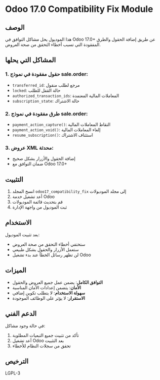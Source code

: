 # Odoo 17.0 Compatibility Fix Module

## الوصف
هذا الموديول يحل مشاكل التوافق في Odoo 17.0+ عن طريق إضافة الحقول والطرق المفقودة التي تسبب أخطاء التحقق من صحة العروض.

## المشاكل التي يحلها

### 1. حقول مفقودة في نموذج sale.order:
- `transferred_id`: مرجع لطلب منقول
- `locked`: حالة القفل للطلب
- `authorized_transaction_ids`: المعاملات المالية المعتمدة
- `subscription_state`: حالة الاشتراك

### 2. طرق مفقودة في نموذج sale.order:
- `payment_action_capture()`: التقاط المعاملات المالية
- `payment_action_void()`: إلغاء المعاملات المالية
- `resume_subscription()`: استئناف الاشتراك

### 3. عروض XML محدثة:
- إضافة الحقول والأزرار بشكل صحيح
- ضمان التوافق مع Odoo 17.0+

## التثبيت

1. انسخ المجلد `odoo17_compatibility_fix` إلى مجلد الموديولات
2. أعد تشغيل خدمة Odoo
3. قم بتحديث قائمة الموديولات
4. ثبت الموديول من واجهة الإدارة

## الاستخدام

بعد تثبيت الموديول:
- ستختفي أخطاء التحقق من صحة العروض
- ستعمل الأزرار والحقول بشكل طبيعي
- لن تظهر رسائل الخطأ عند بدء تشغيل Odoo

## الميزات

- **التوافق الكامل**: يضمن عمل جميع العروض والحقول
- **الأمان**: يتضمن إعدادات الأمان المناسبة
- **سهولة الاستخدام**: لا يتطلب تكوين إضافي
- **الاستقرار**: لا يؤثر على الوظائف الموجودة

## الدعم الفني

في حالة وجود مشاكل:
1. تأكد من تثبيت جميع التبعيات المطلوبة
2. أعد تشغيل Odoo بعد التثبيت
3. تحقق من سجلات النظام للأخطاء

## الترخيص
LGPL-3